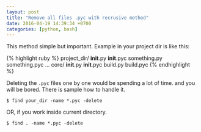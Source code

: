 ```yaml
---
layout: post
title: "Remove all files .pyc with recrusive method"
date: 2016-04-19 14:39:34 +0700
categories: [python, bash]
---
```


This method simple but important. Example in your project dir is like this:

{% highlight ruby %}
project_dir/
**init**.py
**init**.pyc
something.py
something.pyc
...
core/
**init**.py
**init**.pyc
build.py
build.pyc
{% endhighlight %}

Deleting the `.pyc` files one by one would be spending a lot of time. and you will be bored. There is sample how to handle it.

```
$ find your_dir -name *.pyc -delete
```

OR, if you work inside current directory.

```
$ find . -name *.pyc -delete
```
